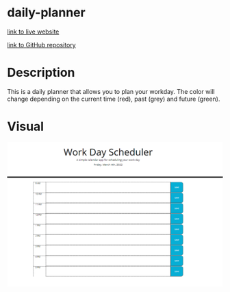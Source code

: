 # daily-planner

[link to live website](https://ro-galvan.github.io/daily-planner/)

[link to GitHub repository](https://github.com/Ro-Galvan/daily-planner)


# Description
This is a daily planner that allows you to plan your workday. The color will change depending on the current time (red), past (grey) and future (green). 



# Visual

![Website Overview](./assets/Screenshot.png)
